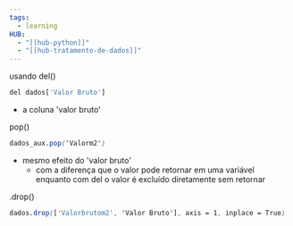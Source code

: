 ```yaml
---
tags:
  - learning
HUB:
  - "[[hub-python]]"
  - "[[hub-tratamento-de-dados]]"
---
```


usando del()
```css
del dados['Valor Bruto']
```
- a coluna 'valor bruto'

pop()
```css
dados_aux.pop('Valorm2')
```
- mesmo efeito do 'valor bruto'
	-  com a diferença que o valor pode retornar em uma variável enquanto com del o valor é excluído diretamente sem retornar

.drop()
```css
dados.drop(['Valorbrutom2', 'Valor Bruto'], axis = 1, inplace = True)
```




